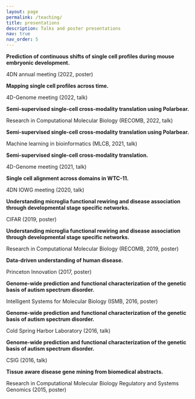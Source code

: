 ```yaml
---
layout: page
permalink: /teaching/
title: presentations
description: Talks and poster presentations
nav: true
nav_order: 5
---
```


**Prediction of continuous shifts of single cell profiles during mouse embryonic development.**

4DN annual meeting (2022, poster)

**Mapping single cell profiles across time.**

4D-Genome meeting (2022, talk)


**Semi-supervised single-cell cross-modality translation using Polarbear.**

Research in Computational Molecular Biology (RECOMB, 2022, talk)


**Semi-supervised single-cell cross-modality translation using Polarbear.**

Machine learning in bioinformatics (MLCB, 2021, talk)


**Semi-supervised single-cell cross-modality translation.**

4D-Genome meeting (2021, talk)


**Single cell alignment across domains in WTC-11.**

4DN IOWG meeting (2020, talk)


**Understanding microglia functional rewiring and disease association through developmental stage specific networks.**

CIFAR (2019, poster)


**Understanding microglia functional rewiring and disease association through developmental stage specific networks.**

Research in Computational Molecular Biology (RECOMB, 2019, poster)


**Data-driven understanding of human disease.**

Princeton Innovation (2017, poster)


**Genome-wide prediction and functional characterization of the genetic basis of autism spectrum disorder.**

Intelligent Systems for Molecular Biology (ISMB, 2016, poster)


**Genome-wide prediction and functional characterization of the genetic basis of autism spectrum disorder.**

Cold Spring Harbor Laboratory (2016, talk)


**Genome-wide prediction and functional characterization of the genetic basis of autism spectrum disorder.**

CSIG (2016, talk)


**Tissue aware disease gene mining from biomedical abstracts.**

Research in Computational Molecular Biology Regulatory and Systems Genomics (2015, poster)